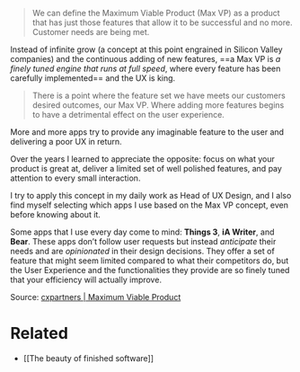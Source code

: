 > We can define the Maximum Viable Product (Max VP) as a product that has just those features that allow it to be successful and no more. Customer needs are being met.

Instead of infinite grow (a concept at this point engrained in Silicon Valley companies) and the continuous adding of new features, ==a Max VP is *a finely tuned engine that runs at full speed*, where every feature has been carefully implemented== and the UX is king.

> There is a point where the feature set we have meets our customers desired outcomes, our Max VP. Where adding more features begins to have a detrimental effect on the user experience.

More and more apps try to provide any imaginable feature to the user and delivering a poor UX in return. 

Over the years I learned to appreciate the opposite: focus on what your product is great at, deliver a limited set of well polished features, and pay attention to every small interaction.

I try to apply this concept in my daily work as Head of UX Design, and I also find myself selecting which apps I use based on the Max VP concept, even before knowing about it.

Some apps that I use every day come to mind: **Things 3**, **iA Writer**, and **Bear**.
These apps don’t follow user requests but instead *anticipate* their needs and are *opinionated* in their design decisions.
They offer a set of feature that might seem limited compared to what their competitors do, but the User Experience and the functionalities they provide are so finely tuned that your efficiency will actually improve.


Source: [cxpartners | Maximum Viable Product](https://www.cxpartners.co.uk/our-thinking/maximum-viable-product)

# Related
- [[The beauty of finished software]]

 